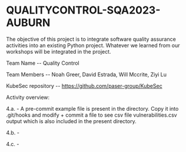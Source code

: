 # QUALITYCONTROL-SQA2023-AUBURN
The objective of this project is to integrate software quality assurance activities into an existing Python project. Whatever we learned from our workshops will be integrated in the project.

Team Name -- Quality Control

Team Members --
Noah Greer,
David Estrada, 
Will Mccrite,
Ziyi Lu

KubeSec repository -- https://github.com/paser-group/KubeSec

Activity overview:

4.a. - A pre-commit example file is present in the directory. Copy it into .git/hooks and modify + commit a file to see csv file vulnerabilities.csv output which is also included in the present directory. 

4.b. -

4.c. -
